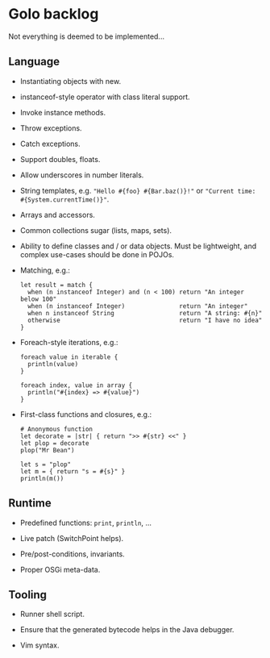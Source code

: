 # Golo backlog

Not everything is deemed to be implemented...

## Language

* Instantiating objects with new.

* instanceof-style operator with class literal support.

* Invoke instance methods.

* Throw exceptions.

* Catch exceptions.

* Support doubles, floats.

* Allow underscores in number literals.

* String templates, e.g. `"Hello #{foo} #{Bar.baz()}!"` or `"Current time: #{System.currentTime()}"`.

* Arrays and accessors.

* Common collections sugar (lists, maps, sets).

* Ability to define classes and / or data objects.
  Must be lightweight, and complex use-cases should be done in POJOs.

* Matching, e.g.:
  
    ```
    let result = match {
      when (n instanceof Integer) and (n < 100) return "An integer below 100"
      when (n instanceof Integer)               return "An integer"
      when n instanceof String                  return "A string: #{n}"
      otherwise                                 return "I have no idea"
    }
    ```

* Foreach-style iterations, e.g.:

    ```
    foreach value in iterable {
      println(value)
    }

    foreach index, value in array {
      println("#{index} => #{value}")
    }
    ```

* First-class functions and closures, e.g.:

    ```
    # Anonymous function
    let decorate = |str| { return ">> #{str} <<" }
    let plop = decorate
    plop("Mr Bean")

    let s = "plop"
    let m = { return "s = #{s}" }
    println(m())
    ```

## Runtime

* Predefined functions: `print`, `println`, ...

* Live patch (SwitchPoint helps).

* Pre/post-conditions, invariants.

* Proper OSGi meta-data.

## Tooling

* Runner shell script.

* Ensure that the generated bytecode helps in the Java debugger.

* Vim syntax.

